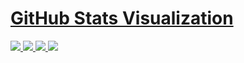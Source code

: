 # [GitHub Stats Visualization](https://github.com/rspforhp/github-stats)
<a href="https://github.com/rspforhp/github-stats">
<img src="https://github.com/rspforhp/github-stats/blob/master/generated/overview.svg#gh-dark-mode-only" />
<img src="https://github.com/rspforhp/github-stats/blob/master/generated/languages.svg#gh-dark-mode-only" />
<img src="https://github.com/rspforhp/github-stats/blob/master/generated/overview.svg#gh-light-mode-only" />
<img src="https://github.com/rspforhp/github-stats/blob/master/generated/languages.svg#gh-light-mode-only" />
</a>

